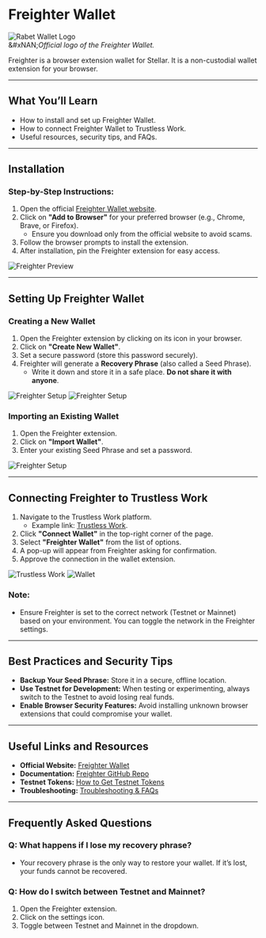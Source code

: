 # Freighter Wallet

![Rabet Wallet Logo](../../stellar-wallets/images/freighter-logo.png)\
&#xNAN;_&#x4F;fficial logo of the Freighter Wallet._

Freighter is a browser extension wallet for Stellar. It is a non-custodial wallet extension for your browser.

***

## **What You’ll Learn**

* How to install and set up Freighter Wallet.
* How to connect Freighter Wallet to Trustless Work.
* Useful resources, security tips, and FAQs.

***

## **Installation**

### **Step-by-Step Instructions:**

1. Open the official [Freighter Wallet website](https://www.freighter.app/).
2. Click on **"Add to Browser"** for your preferred browser (e.g., Chrome, Brave, or Firefox).
   * Ensure you download only from the official website to avoid scams.
3. Follow the browser prompts to install the extension.
4. After installation, pin the Freighter extension for easy access.

![Freighter Preview](../../stellar-wallets/images/freighter-install.png)

***

## **Setting Up Freighter Wallet**

### **Creating a New Wallet**

1. Open the Freighter extension by clicking on its icon in your browser.
2. Click on **"Create New Wallet"**.
3. Set a secure password (store this password securely).
4. Freighter will generate a **Recovery Phrase** (also called a Seed Phrase).
   * Write it down and store it in a safe place. **Do not share it with anyone**.

![Freighter Setup](../../stellar-wallets/images/freighter-create-wallet.png) ![Freighter Setup](../../stellar-wallets/images/freighter-setup.png)

### **Importing an Existing Wallet**

1. Open the Freighter extension.
2. Click on **"Import Wallet"**.
3. Enter your existing Seed Phrase and set a password.

![Freighter Setup](../../stellar-wallets/images/freighter-create-wallet.png)

***

## **Connecting Freighter to Trustless Work**

1. Navigate to the Trustless Work platform.
   * Example link: [Trustless Work](https://dapp.trustlesswork.com/).
2. Click **"Connect Wallet"** in the top-right corner of the page.
3. Select **"Freighter Wallet"** from the list of options.
4. A pop-up will appear from Freighter asking for confirmation.
5. Approve the connection in the wallet extension.

![Trustless Work](../../stellar-wallets/images/trustless-work.png) ![Wallet](../../stellar-wallets/images/wallet-select.png)

### **Note:**

* Ensure Freighter is set to the correct network (Testnet or Mainnet) based on your environment. You can toggle the network in the Freighter settings.

***

## **Best Practices and Security Tips**

* **Backup Your Seed Phrase:** Store it in a secure, offline location.
* **Use Testnet for Development:** When testing or experimenting, always switch to the Testnet to avoid losing real funds.
* **Enable Browser Security Features:** Avoid installing unknown browser extensions that could compromise your wallet.

***

## **Useful Links and Resources**

* **Official Website:** [Freighter Wallet](https://www.freighter.app/)
* **Documentation:** [Freighter GitHub Repo](https://github.com/stellar/freighter)
* **Testnet Tokens:** [How to Get Testnet Tokens](../testnet-tokens.md)
* **Troubleshooting:** [Troubleshooting & FAQs](troubleshooting.md)

***

## **Frequently Asked Questions**

### **Q: What happens if I lose my recovery phrase?**

* Your recovery phrase is the only way to restore your wallet. If it’s lost, your funds cannot be recovered.

### **Q: How do I switch between Testnet and Mainnet?**

1. Open the Freighter extension.
2. Click on the settings icon.
3. Toggle between Testnet and Mainnet in the dropdown.
